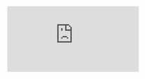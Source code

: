 ![Image of Paper Prototype1](https://github.com/ltliang1/cogs121/blob/master/images/Paper%20Prototype%201.pdf)